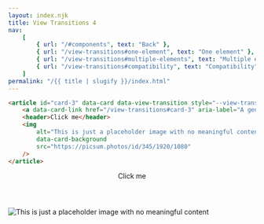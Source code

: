 ```yaml
---
layout: index.njk
title: View Transitions 4
nav:
    [
        { url: "/#components", text: "Back" },
        { url: "/view-transitions#one-element", text: "One element" },
        { url: "/view-transitions#multiple-elements", text: "Multiple elements" },
        { url: "/view-transitions#compatibility", text: "Compatibility" },
    ]
permalink: "/{{ title | slugify }}/index.html"
---
```


<script type="speculationrules">
{
  "prerender": [
    {
      "source": "list",
      "urls": ["/view-transitions"]
    }
  ]
}
</script>

```html
<article id="card-3" data-card data-view-transition style="--view-transition-name: card-3">
	<a data-card-link href="/view-transitions#card-3" aria-label="A generic card"></a>
	<header>Click me</header>
	<img
		alt="This is just a placeholder image with no meaningful content"
		data-card-background
		src="https://picsum.photos/id/345/1920/1080"
	/>
</article>
```

<article id="card-3" data-card data-view-transition style="--view-transition-name: card-3">
    <a data-card-link href="/view-transitions#card-3" aria-label="A generic card"></a>
    <header>Click me</header>
    <img alt="This is just a placeholder image with no meaningful content" data-card-background src="https://picsum.photos/id/345/1920/1080">
</article>
